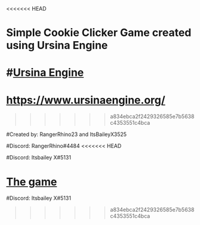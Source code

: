 <<<<<<< HEAD
# Simple Cookie Clicker Game created using Ursina Engine

#[Ursina Engine](https://www.ursinaengine.org/)
=======
# https://www.ursinaengine.org/
>>>>>>> a834ebca2f2429326585e7b5638c4353551c4bca

#Created by: RangerRhino23 and ItsBaileyX3525

#Discord: RangerRhino#4484
<<<<<<< HEAD

#Discord: Itsbailey X#5131

[The game](https://i.imgur.com/BskdFHa.png)
=======
#Discord: Itsbailey X#5131
>>>>>>> a834ebca2f2429326585e7b5638c4353551c4bca
